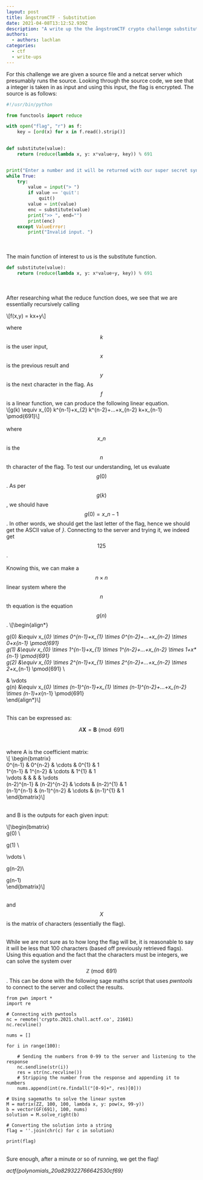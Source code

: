 ```yaml
---
layout: post
title: ångstromCTF - Substitution
date: 2021-04-08T13:12:52.939Z
description: "A write up the the ångstromCTF crypto challenge substitution "
authors:
  - authors: lachlan
categories:
  - ctf
  - write-ups
---
```

For this challenge we are given a source file and a netcat server which presumably runs the source. Looking through the source code, we see that a integer is taken in as input and using this input, the flag is encrypted. The source is as follows:

```python
#!/usr/bin/python

from functools import reduce

with open("flag", "r") as f:
    key = [ord(x) for x in f.read().strip()]
    

def substitute(value):
    return (reduce(lambda x, y: x*value+y, key)) % 691


print("Enter a number and it will be returned with our super secret synthetic substitution technique")
while True:
    try:
        value = input("> ")
        if value == 'quit':
            quit()
        value = int(value)
        enc = substitute(value)
        print(">> ", end="")
        print(enc)
    except ValueError:
        print("Invalid input. ")
```

\
\
The main function of interest to us is the substitute function.

```python
def substitute(value):
    return (reduce(lambda x, y: x*value+y, key)) % 691
```

\
\
After researching what the reduce function does, we see that we are essentially recursively calling 

\\\[f(x,y) = kx+y\\]

where $$k$$ is the user input, $$x$$ is the previous result and $$y$$ is the next character in the flag. As $$f$$ is a linear function, we can produce the following linear equation.\
\\\[g(k) \equiv x\_{0} k^{n-1}+x\_{2} k^{n-2}+...+x\_{n-2} k+x\_{n-1} \pmod{691}\\]\
\
where $$x\_{n}$$ is the $$n$$th character of the flag. To test our understanding, let us evaluate $$g(0)$$. As per $$g(k)$$, we should have $$g(0)=x\_{n-1}$$. In other words, we should get the last letter of the flag, hence we should get the ASCII value of *}*. Connecting to the server and trying it, we indeed get $$125$$.\
\
Knowing this, we can make a $$n \times n$$ linear system where the $$n$$th equation is the equation $$g(n)$$. \\[\begin{align*}

g(0) &\equiv x_{*0} \times 0^{n-1}+x\_{1} \times 0^{n-2}+...+x\_{n-2} \times 0+x{n-1} \pmod{691} \
g(1) &\equiv x_{*0} \times 1^{n-1}+x\_{1} \times 1^{n-2}+...+x\_{n-2} \times 1+x*\*{n-1} \pmod{691} \
g(2) &\equiv x\_{0} \times 2^{n-1}+x\_{1} \times 2^{n-2}+...+x\_{n-2} \times 2+x\_*{n-1} \pmod{691} \

& \vdots \
g(n) &\equiv x_{*0} \times (n-1)^{n-1}+x\_{1} \times (n-1)^{n-2}+...+x\_{n-2} \times (n-1)+x*{n-1} \pmod{691}\
\end{align*}\\]

\
This can be expressed as:

$$A\textbf{X}=\textbf{B} \pmod{691}$$\
\
where A is the coefficient matrix:\
\\[ \begin{bmatrix}\
0^{n-1} & 0^{n-2} & \cdots & 0^{1} & 1 \
1^{n-1} & 1^{n-2} & \cdots & 1^{1} & 1 \
\vdots   &             &            &          &  \vdots  \
(n-2)^{n-1} & (n-2)^{n-2} & \cdots & (n-2)^{1} & 1 \
(n-1)^{n-1} & (n-1)^{n-2} & \cdots & (n-1)^{1} & 1\
\end{bmatrix}\\]

\
and B is the outputs for each given input:

\\[\begin{bmatrix}\
g(0) \\

g(1) \\

\vdots \\

g(n-2)\\

g(n-1)\
\end{bmatrix}\\]

\
and $$X$$ is the matrix of characters (essentially the flag).

\
While we are not sure as to how long the flag will be, it is reasonable to say it will be less that 100 characters (based off previously retrieved flags). Using this equation and the fact that the characters must be integers, we can solve the system over $$\mathbb{Z}\pmod{691}$$. This can be done with the following sage maths script that uses *pwntools* to connect to the server and collect the results.

```sage
from pwn import *
import re

# Connecting with pwntools
nc = remote('crypto.2021.chall.actf.co', 21601)
nc.recvline()

nums = []

for i in range(100):

    # Sending the numbers from 0-99 to the server and listening to the response
    nc.sendline(str(i))
    res = str(nc.recvline())
    # Stripping the number from the response and appending it to numbers
    nums.append(int(re.findall("[0-9]+", res)[0]))

# Using sagemaths to solve the linear system
M = matrix(ZZ, 100, 100, lambda x, y: pow(x, 99-y))
b = vector(GF(691), 100, nums)
solution = M.solve_right(b)

# Converting the solution into a string
flag = ''.join(chr(c) for c in solution)

print(flag)
```

\
Sure enough, after a minute or so of running, we get the flag!

*actf{polynomials_20a829322766642530cf69}*